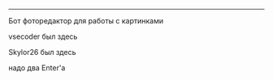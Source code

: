 ***
Бот фоторедактор для работы с картинками

vsecoder был здесь

Skylor26 был здесь

надо два Enter'а

